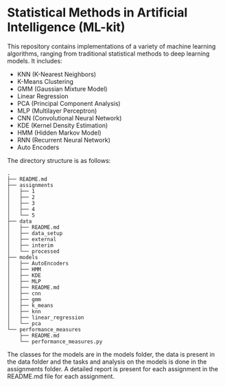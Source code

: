 # Statistical Methods in Artificial Intelligence (ML-kit)

This repository contains implementations of a variety of machine learning algorithms, ranging from traditional statistical methods to deep learning models. It includes:

- KNN (K-Nearest Neighbors)
- K-Means Clustering
- GMM (Gaussian Mixture Model)
- Linear Regression
- PCA (Principal Component Analysis)
- MLP (Multilayer Perceptron)
- CNN (Convolutional Neural Network)
- KDE (Kernel Density Estimation)
- HMM (Hidden Markov Model)
- RNN (Recurrent Neural Network)
- Auto Encoders

The directory structure is as follows:
```
.
├── README.md
├── assignments
│   ├── 1
│   ├── 2
│   ├── 3
│   ├── 4
│   └── 5
├── data
│   ├── README.md
│   ├── data_setup
│   ├── external
│   ├── interim
│   └── processed
├── models
│   ├── AutoEncoders
│   ├── HMM
│   ├── KDE
│   ├── MLP
│   ├── README.md
│   ├── cnn
│   ├── gmm
│   ├── k_means
│   ├── knn
│   ├── linear_regression
│   └── pca
└── performance_measures
    ├── README.md
    └── performance_measures.py
```


The classes for the models are in the models folder, the data is present in the data folder and the tasks and analysis on the models is done in the assignments folder. A detailed report is present for each assignment in the README.md file for each assignment.


